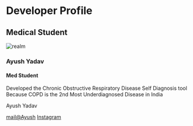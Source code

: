 <html>
<head>
<link href="main.css" rel="stylesheet">
<head>
<body>
<div class="container">
  <h1>Developer Profile</h1>
  <h2>Medical Student</h2>
  <div class="service-details">
    <img src="https://www.hindustantimes.com/rf/image_size_960x540/HT/p2/2019/11/01/Pictures/_da33d436-fc86-11e9-9bd9-13880a980866.jpg" alt="realm">
    <div class="service-hover-text">
      <h3>Ayush Yadav</h3>
      <h4>Med Student</h4>
      <p>Developed the Chronic Obstructive Respiratory Disease Self Diagnosis tool Because COPD is the 2nd Most Underdiagnosed Disease in India </p>
    </div>
    <div class="service-white service-text">
      <p>Ayush Yadav</p>
      <a href="mailto: Ayushiamazon1@gmail.com">mail@Ayush</a>
       <a href="https://www.instagram.com/just_ayush_/">Instagram </a>
    </div>
  </div>
</div>
</body>
<html>
